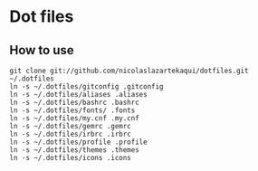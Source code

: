 # Dot files

## How to use
    git clone git://github.com/nicolaslazartekaqui/dotfiles.git ~/.dotfiles
    ln -s ~/.dotfiles/gitconfig .gitconfig
    ln -s ~/.dotfiles/aliases .aliases
    ln -s ~/.dotfiles/bashrc .bashrc
    ln -s ~/.dotfiles/fonts/ .fonts
    ln -s ~/.dotfiles/my.cnf .my.cnf
    ln -s ~/.dotfiles/gemrc .gemrc
    ln -s ~/.dotfiles/irbrc .irbrc
    ln -s ~/.dotfiles/profile .profile
    ln -s ~/.dotfiles/themes .themes
    ln -s ~/.dotfiles/icons .icons
